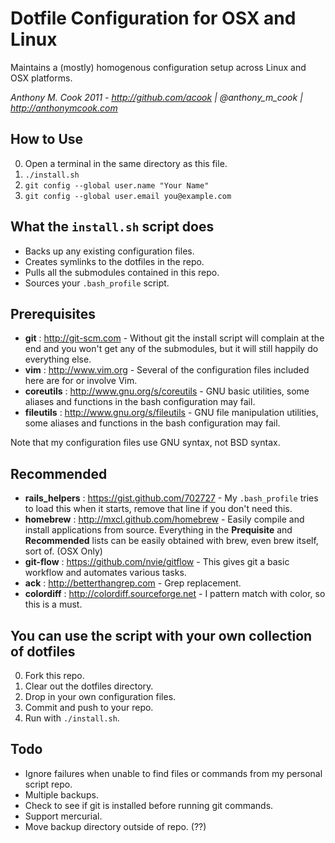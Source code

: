 Dotfile Configuration for OSX and Linux
================

Maintains a (mostly) homogenous configuration setup across Linux and OSX platforms.

*Anthony M. Cook 2011 - http://github.com/acook | @anthony_m_cook | http://anthonymcook.com*

How to Use
----------

0. Open a terminal in the same directory as this file.
0. `./install.sh`
0. `git config --global user.name "Your Name"`
0. `git config --global user.email you@example.com`


What the `install.sh` script does
---------------------------------

- Backs up any existing configuration files.
- Creates symlinks to the dotfiles in the repo.
- Pulls all the submodules contained in this repo.
- Sources your `.bash_profile` script.


Prerequisites
-------------

- **git** : http://git-scm.com - Without git the install script will complain at the end and you won't get any of the submodules, but it will still happily do everything else.
- **vim** : http://www.vim.org - Several of the configuration files included here are for or involve Vim.
- **coreutils** : http://www.gnu.org/s/coreutils - GNU basic utilities, some aliases and functions in the bash configuration may fail.
- **fileutils** : http://www.gnu.org/s/fileutils - GNU file manipulation utilities, some aliases and functions in the bash configuration may fail.

Note that my configuration files use GNU syntax, not BSD syntax.


Recommended
-----------

- **rails_helpers** : https://gist.github.com/702727 - My `.bash_profile` tries to load this when it starts, remove that line if you don't need this.
- **homebrew** : http://mxcl.github.com/homebrew - Easily compile and install applications from source. Everything in the **Prequisite** and **Recommended** lists can be easily obtained with brew, even brew itself, sort of. (OSX Only)
- **git-flow** : https://github.com/nvie/gitflow - This gives git a basic workflow and automates various tasks.
- **ack** : http://betterthangrep.com - Grep replacement.
- **colordiff** : http://colordiff.sourceforge.net - I pattern match with color, so this is a must.


You can use the script with your own collection of dotfiles
-------------

0. Fork this repo.
0. Clear out the dotfiles directory.
0. Drop in your own configuration files.
0. Commit and push to your repo.
0. Run with `./install.sh`.

Todo
----

- Ignore failures when unable to find files or commands from my personal script repo.
- Multiple backups.
- Check to see if git is installed before running git commands.
- Support mercurial.
- Move backup directory outside of repo. (??)

